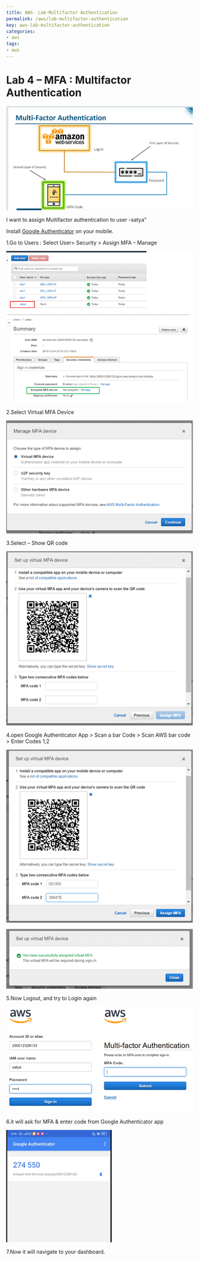 ```yaml
---
title: AWS- Lab-Multifactor Authentication
permalink: /aws/lab-multifactor-authentication
key: aws-lab-multifactor-authentication
categories:
- aws
tags:
- aws
---
```



Lab 4 – MFA : Multifactor Authentication
========================================

![](media/e3ddf1e760a550605563c61541365a88.png)

I want to assign Multifactor authentication to user -satya"

Install [Google
Authenticator](https://play.google.com/store/apps/details?id=com.google.android.apps.authenticator2)
on your mobile.

1.Go to Users : Select User> Security > Assign MFA – Manage

![](media/bd5b0d1b02aed2c2b4a9a0a38d1c845d.png)

2.Select Virtual MFA Device

![](media/23685e7885afb6bb3009caa27127e9b3.png)

3.Select – Show QR code

![](media/4d953d110b89630c6c14175f6112821a.png)

4.open Google Authenticator App > Scan a bar Code > Scan AWS bar code > Enter
Codes 1,2

![](media/11ec281453b56337ae223633d695b767.png)

![](media/b1687b252b965d620113be5b728f9655.png)

5.Now Logout, and try to Login again

![](media/aaffe3445b2589964c3c97652677e0e5.png)

6.it will ask for MFA & enter code from Google Authenticator app

![](media/f1d54b18882a16733d2ab5307c02c407.png)

7.Now it will navigate to your dashboard.
